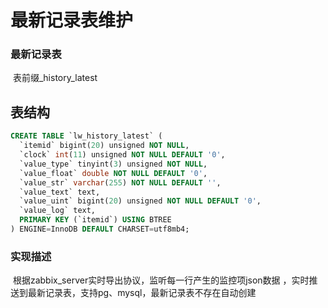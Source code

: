 # 最新记录表维护

### 最新记录表	

​			表前缀_history_latest

## 表结构

```sql
CREATE TABLE `lw_history_latest` (
  `itemid` bigint(20) unsigned NOT NULL,
  `clock` int(11) unsigned NOT NULL DEFAULT '0',
  `value_type` tinyint(3) unsigned NOT NULL,
  `value_float` double NOT NULL DEFAULT '0',
  `value_str` varchar(255) NOT NULL DEFAULT '',
  `value_text` text,
  `value_uint` bigint(20) unsigned NOT NULL DEFAULT '0',
  `value_log` text,
  PRIMARY KEY (`itemid`) USING BTREE
) ENGINE=InnoDB DEFAULT CHARSET=utf8mb4;
```





### 实现描述

​	根据zabbix_server实时导出协议，监听每一行产生的监控项json数据 ，实时推送到最新记录表，支持pg、mysql，最新记录表不存在自动创建